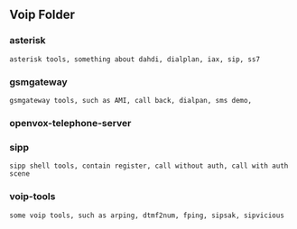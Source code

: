 ## Voip Folder

### asterisk

	asterisk tools, something about dahdi, dialplan, iax, sip, ss7

### gsmgateway

	gsmgateway tools, such as AMI, call back, dialpan, sms demo,

### openvox-telephone-server

### sipp

	sipp shell tools, contain register, call without auth, call with auth scene

### voip-tools

	some voip tools, such as arping, dtmf2num, fping, sipsak, sipvicious

